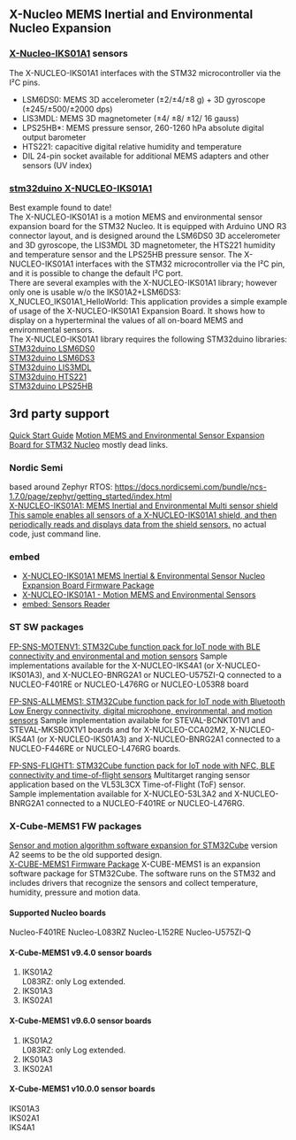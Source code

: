 ## X-Nucleo MEMS Inertial and Environmental Nucleo Expansion

### [X-Nucleo-IKS01A1](https://www.st.com/en/ecosystems/x-nucleo-iks01a1.html) sensors
The X-NUCLEO-IKS01A1 interfaces with the STM32 microcontroller via the I²C pins.
- LSM6DS0: MEMS 3D accelerometer (±2/±4/±8 g) + 3D gyroscope (±245/±500/±2000 dps)
- LIS3MDL: MEMS 3D magnetometer (±4/ ±8/ ±12/ 16 gauss)
- LPS25HB*: MEMS pressure sensor, 260-1260 hPa absolute digital output barometer
- HTS221: capacitive digital relative humidity and temperature
- DIL 24-pin socket available for additional MEMS adapters and other sensors (UV index)

### [stm32duino X-NUCLEO-IKS01A1](https://github.com/stm32duino/X-NUCLEO-IKS01A1)
Best example found to date!  
The X-NUCLEO-IKS01A1 is a motion MEMS and environmental sensor expansion board for the STM32 Nucleo. 
It is equipped with Arduino UNO R3 connector layout, and is designed around the LSM6DS0 3D accelerometer and 3D gyroscope, 
the LIS3MDL 3D magnetometer, the HTS221 humidity and temperature sensor and the LPS25HB pressure sensor. 
The X-NUCLEO-IKS01A1 interfaces with the STM32 microcontroller via the I²C pin, and it is possible to change the default I²C port.  
There are several examples with the X-NUCLEO-IKS01A1 library; however only one is usable w/o the IKS01A2+LSM6DS3:
    X_NUCLEO_IKS01A1_HelloWorld: This application provides a simple example of usage of the X-NUCLEO-IKS01A1 Expansion Board. 
    It shows how to display on a hyperterminal the values of all on-board MEMS and environmental sensors.  
The X-NUCLEO-IKS01A1 library requires the following STM32duino libraries:  
[STM32duino LSM6DS0](https://github.com/stm32duino/LSM6DS0)  
[STM32duino LSM6DS3](https://github.com/stm32duino/LSM6DS3)  
[STM32duino LIS3MDL](https://github.com/stm32duino/LIS3MDL)  
[STM32duino HTS221](https://github.com/stm32duino/HTS221)  
[STM32duino LPS25HB](https://github.com/stm32duino/LPS25HB)  

## 3rd party support
[Quick Start Guide](https://www.st.com/resource/en/product_presentation/x-nucleo-iks01a1_quick_start_guide.pdf) 
[Motion MEMS and Environmental Sensor Expansion Board for STM32 Nucleo](https://community.element14.com/products/devtools/product-pages/w/documents/22091/motion-mems-and-environmental-sensor-expansion-board-for-stm32-nucleo) mostly dead links.  

### Nordic Semi
based around Zephyr RTOS: https://docs.nordicsemi.com/bundle/ncs-1.7.0/page/zephyr/getting_started/index.html  
[X-NUCLEO-IKS01A1: MEMS Inertial and Environmental Multi sensor shield](https://docs.nordicsemi.com/bundle/ncs-1.7.0/page/zephyr/boards/shields/x_nucleo_iks01a1/doc/index.html)  
[This sample enables all sensors of a X-NUCLEO-IKS01A1 shield, and then periodically reads and displays data from the shield sensors.](https://docs.nordicsemi.com/bundle/ncs-1.7.0/page/zephyr/samples/shields/x_nucleo_iks01a1/README.html#x-nucleo-iks01a1-sample) no actual code, just command line.  

### embed 
- [X-NUCLEO-IKS01A1 MEMS Inertial & Environmental Sensor Nucleo Expansion Board Firmware Package](https://os.mbed.com/teams/ST/code/X_NUCLEO_IKS01A1/)  
- [X-NUCLEO-IKS01A1 - Motion MEMS and Environmental Sensors](https://os.mbed.com/components/X-NUCLEO-IKS01A1/)  
- [embed: Sensors Reader](https://os.mbed.com/teams/ST/code/Sensors_Reader/)  

### ST SW packages
[FP-SNS-MOTENV1: STM32Cube function pack for IoT node with BLE connectivity and environmental and motion sensors](https://www.st.com/en/embedded-software/fp-sns-motenv1.html)
Sample implementations available for the X-NUCLEO-IKS4A1 (or X-NUCLEO-IKS01A3), and X-NUCLEO-BNRG2A1 or NUCLEO-U575ZI-Q connected to a NUCLEO-F401RE or NUCLEO-L476RG or NUCLEO-L053R8 board

[FP-SNS-ALLMEMS1: STM32Cube function pack for IoT node with Bluetooth Low Energy connectivity, digital microphone, environmental, and motion sensors](https://www.st.com/en/embedded-software/fp-sns-allmems1.html)
Sample implementation available for STEVAL-BCNKT01V1 and STEVAL-MKSBOX1V1 boards and for X-NUCLEO-CCA02M2, X-NUCLEO-IKS4A1 (or X-NUCLEO-IKS01A3) and X-NUCLEO-BNRG2A1 connected to a NUCLEO-F446RE or NUCLEO-L476RG boards.

[FP-SNS-FLIGHT1: STM32Cube function pack for IoT node with NFC, BLE connectivity and time-of-flight sensors](https://www.st.com/en/embedded-software/fp-sns-flight1.html)
Multitarget ranging sensor application based on the VL53L3CX Time-of-Flight (ToF) sensor.  
Sample implementation available for X-NUCLEO-53L3A2 and X-NUCLEO-BNRG2A1 connected to a NUCLEO-F401RE or NUCLEO-L476RG.  

### X-Cube-MEMS1 FW packages
[Sensor and motion algorithm software expansion for STM32Cube](https://www.st.com/en/embedded-software/x-cube-mems1.html) version A2 seems to be the old supported design.  
[X-CUBE-MEMS1 Firmware Package](https://github.com/STMicroelectronics/x-cube-mems1)
X-CUBE-MEMS1 is an expansion software package for STM32Cube. The software runs 
on the STM32 and includes drivers that recognize the sensors and collect temperature, 
humidity, pressure and motion data.

#### Supported Nucleo boards
Nucleo-F401RE
Nucleo-L083RZ
Nucleo-L152RE
Nucleo-U575ZI-Q

#### X-Cube-MEMS1 v9.4.0 sensor boards
1. IKS01A2  
    L083RZ: only Log extended.
2. IKS01A3  
3. IKS02A1  

#### X-Cube-MEMS1 v9.6.0 sensor boards
1. IKS01A2  
    L083RZ: only Log extended.
2. IKS01A3  
3. IKS02A1  

#### X-Cube-MEMS1 v10.0.0 sensor boards
IKS01A3  
IKS02A1  
IKS4A1  
